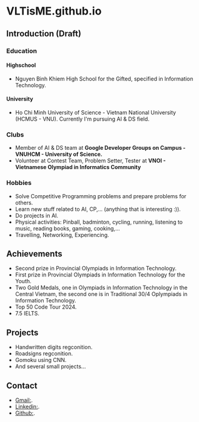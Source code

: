 # VLTisME.github.io
## Introduction (Draft)
### Education
#### Highschool
- Nguyen Binh Khiem High School for the Gifted, specified in Information Technology.
  
#### University
- Ho Chi Minh University of Science - Vietnam National University (HCMUS - VNU). Currently I'm pursuing AI & DS field.

### Clubs
- Member of AI & DS team at **Google Developer Groups on Campus - VNUHCM - University of Science.**
- Volunteer at Contest Team, Problem Setter, Tester at **VNOI - Vietnamese Olympiad in Informatics Community**

### Hobbies
- Solve Competitive Programming problems and prepare problems for others.
- Learn new stuff related to AI, CP,... (anything that is interesting :)).
- Do projects in AI.
- Physical activities: Pinball, badminton, cycling, running, listening to music, reading books, gaming, cooking,...
- Travelling, Networking, Experiencing.


## Achievements
- Second prize in Provincial Olympiads in Information Technology.
- First prize in Provincial Olympiads in Information Technology for the Youth.
- Two Gold Medals, one in Olympiads in Information Technology in the Central Vietnam, the second one is in Traditional 30/4 Oplympiads in Information Technology.
- Top 50 Code Tour 2024.
- 7.5 IELTS.

## Projects
- Handwritten digits regconition.
- Roadsigns regconition.
- Gomoku using CNN.
- And several small projects...

## Contact
- [Gmail:](volantuan0908@gmail.com).
- [Linkedin:](https://www.linkedin.com/in/vltisme986/).
- [Github:](https://github.com/VLTisME).
   
<!-- ![VLT](https://github.com/user-attachments/assets/e28e45f5-21c9-4a49-8755-a603569e8a7f) -->

